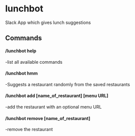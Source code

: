 # lunchbot
Slack App which gives lunch suggestions

## Commands
#### /lunchbot help
-list all available commands

#### /lunchbot hmm
-Suggests a restaurant randomly from the saved restaurants

#### /lunchbot add [name_of_restaurant] [menu URL]
-add the restaurant with an optional menu URL

#### /lunchbot remove [name_of_restaurant]
-remove the restaurant
